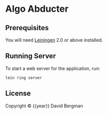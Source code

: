 # Algo Abducter

## Prerequisites

You will need [Leiningen][1] 2.0 or above installed.

[1]: https://github.com/technomancy/leiningen

## Running Server

To start a web server for the application, run:

    lein ring server

## License

Copyright © {{year}} David Bergman
